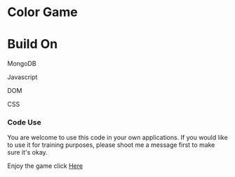 
# Color Game




# Build On
MongoDB

Javascript

DOM

CSS

### Code Use

You are welcome to use this code in your own applications. If you would like to use it for training purposes, please shoot me a message first to make sure it's okay.

Enjoy the game click [Here](https://r-acedmy-.herokuapp.com/ "Here")  

